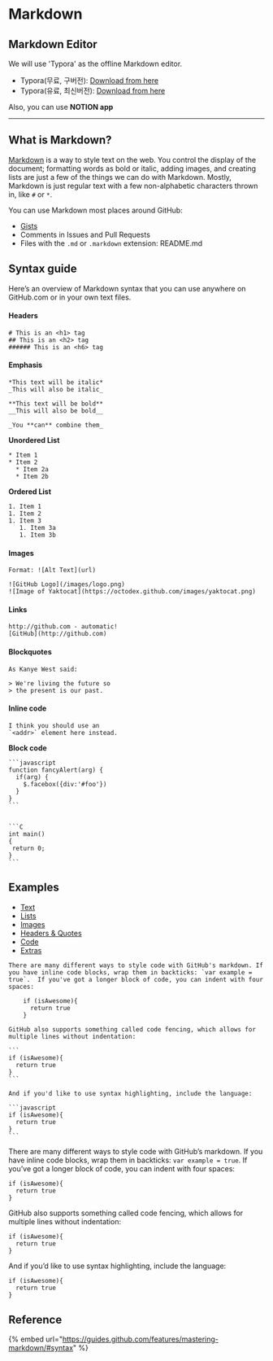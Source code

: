 # Markdown

## Markdown Editor

We will use 'Typora' as the offline Markdown editor.

* Typora(무료, 구버전): [Download from here ](https://drive.google.com/file/d/1UmDNSUdOqj\_w2y3YWqwOY-gAXmrvtxKO/view?usp=sharing)
* Typora(유료, 최신버전): [Download from here](https://typora.io/#windows)&#x20;

Also, you can use **NOTION app**

****

## What is Markdown?

[Markdown](http://daringfireball.net/projects/markdown/) is a way to style text on the web. You control the display of the document; formatting words as bold or italic, adding images, and creating lists are just a few of the things we can do with Markdown. Mostly, Markdown is just regular text with a few non-alphabetic characters thrown in, like `#` or `*`.

You can use Markdown most places around GitHub:

* [Gists](https://gist.github.com)
* Comments in Issues and Pull Requests
* Files with the `.md` or `.markdown` extension: README.md

## Syntax guide

Here’s an overview of Markdown syntax that you can use anywhere on GitHub.com or in your own text files.

#### Headers

```
# This is an <h1> tag
## This is an <h2> tag
###### This is an <h6> tag
```

#### Emphasis

```
*This text will be italic*
_This will also be italic_

**This text will be bold**
__This will also be bold__

_You **can** combine them_
```

**Unordered List**

```
* Item 1
* Item 2
  * Item 2a
  * Item 2b
```

**Ordered List**

```
1. Item 1
1. Item 2
1. Item 3
   1. Item 3a
   1. Item 3b
```

#### Images

```
Format: ![Alt Text](url)

![GitHub Logo](/images/logo.png)
![Image of Yaktocat](https://octodex.github.com/images/yaktocat.png)
```

#### Links

```
http://github.com - automatic!
[GitHub](http://github.com)
```

#### Blockquotes

```
As Kanye West said:

> We're living the future so
> the present is our past.
```

#### Inline code

```
I think you should use an
`<addr>` element here instead.
```

**Block code**

````
```javascript
function fancyAlert(arg) {
  if(arg) {
    $.facebox({div:'#foo'})
  }
}
```


```C
int main()
{
 return 0;
}
```
````

## Examples

* [Text](https://guides.github.com/features/mastering-markdown/)
* [Lists](https://guides.github.com/features/mastering-markdown/)
* [Images](https://guides.github.com/features/mastering-markdown/)
* [Headers & Quotes](https://guides.github.com/features/mastering-markdown/)
* [Code](https://guides.github.com/features/mastering-markdown/)
* [Extras](https://guides.github.com/features/mastering-markdown/)

````
There are many different ways to style code with GitHub's markdown. If you have inline code blocks, wrap them in backticks: `var example = true`.  If you've got a longer block of code, you can indent with four spaces:

    if (isAwesome){
      return true
    }

GitHub also supports something called code fencing, which allows for multiple lines without indentation:

```
if (isAwesome){
  return true
}
```

And if you'd like to use syntax highlighting, include the language:

```javascript
if (isAwesome){
  return true
}
```
````

There are many different ways to style code with GitHub’s markdown. If you have inline code blocks, wrap them in backticks: `var example = true`. If you’ve got a longer block of code, you can indent with four spaces:

```
if (isAwesome){
  return true
}
```

GitHub also supports something called code fencing, which allows for multiple lines without indentation:

```
if (isAwesome){
  return true
}
```

And if you’d like to use syntax highlighting, include the language:

```
if (isAwesome){
  return true
}
```

## Reference

{% embed url="https://guides.github.com/features/mastering-markdown/#syntax" %}

##

